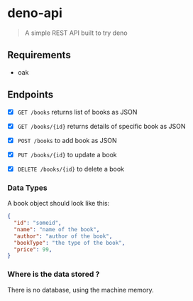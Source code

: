 # deno-api

> A simple REST API built to try deno

## Requirements

* oak

## Endpoints

* [x] `GET /books` returns list of books as JSON
* [x] `GET /books/{id}` returns details of specific book as JSON
* [x] `POST /books` to add book as JSON
* [x] `PUT /books/{id}` to update a  book
* [x] `DELETE /books/{id}` to delete a  book


### Data Types

A book object should look like this:
```json
{
  "id": "someid",
  "name": "name of the book",
  "author": "author of the book",
  "bookType": "the type of the book",
  "price": 99,
}
```

### Where is the data stored ?

There is no database, using the machine memory.

